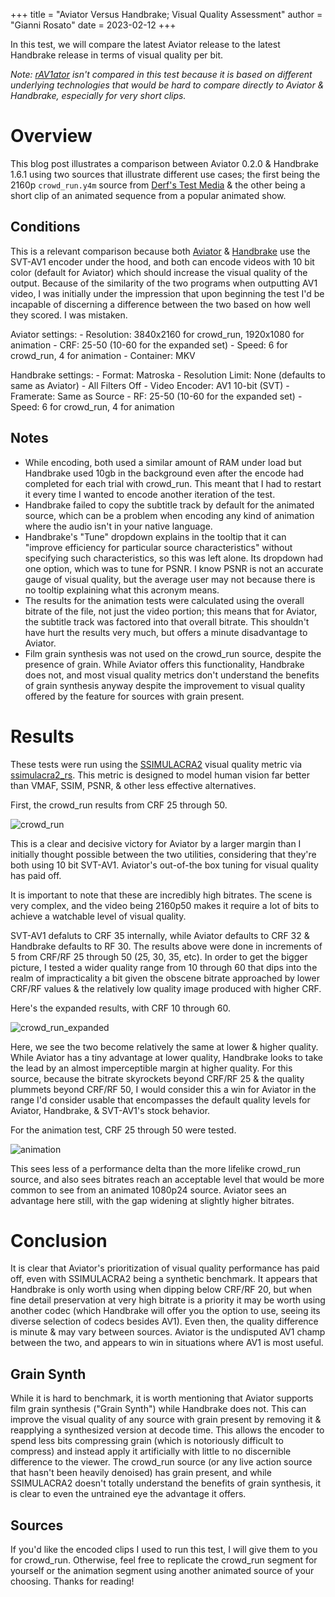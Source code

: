 +++
title = "Aviator Versus Handbrake; Visual Quality Assessment"
author = "Gianni Rosato"
date = 2023-02-12
+++

In this test, we will compare the latest Aviator release to the latest Handbrake
release in terms of visual quality per bit.

<!-- more -->

_Note: [rAV1ator](https://giannirosato.com/blog/post/aviator-1/) isn't compared
in this test because it is based on different underlying technologies that would
be hard to compare directly to Aviator & Handbrake, especially for very short
clips._

# Overview

This blog post illustrates a comparison between Aviator 0.2.0 & Handbrake 1.6.1
using two sources that illustrate different use cases; the first being the 2160p
`crowd_run.y4m` source from
[Derf's Test Media](https://media.xiph.org/video/derf/) & the other being a
short clip of an animated sequence from a popular animated show.

## Conditions

This is a relevant comparison because both
[Aviator](https://beta.flathub.org/apps/net.natesales.Aviator) &
[Handbrake](https://beta.flathub.org/apps/fr.handbrake.ghb) use the SVT-AV1
encoder under the hood, and both can encode videos with 10 bit color (default
for Aviator) which should increase the visual quality of the output. Because of
the similarity of the two programs when outputting AV1 video, I was initially
under the impression that upon beginning the test I'd be incapable of discerning
a difference between the two based on how well they scored. I was mistaken.

Aviator settings: - Resolution: 3840x2160 for crowd\_run, 1920x1080 for
animation - CRF: 25-50 (10-60 for the expanded set) - Speed: 6 for crowd\_run, 4
for animation - Container: MKV

Handbrake settings: - Format: Matroska - Resolution Limit: None (defaults to
same as Aviator) - All Filters Off - Video Encoder: AV1 10-bit (SVT) -
Framerate: Same as Source - RF: 25-50 (10-60 for the expanded set) - Speed: 6
for crowd\_run, 4 for animation

## Notes

- While encoding, both used a similar amount of RAM under load but Handbrake
  used 10gb in the background even after the encode had completed for each trial
  with crowd\_run. This meant that I had to restart it every time I wanted to
  encode another iteration of the test.
- Handbrake failed to copy the subtitle track by default for the animated
  source, which can be a problem when encoding any kind of animation where the
  audio isn't in your native language.
- Handbrake's "Tune" dropdown explains in the tooltip that it can "improve
  efficiency for particular source characteristics" without specifying such
  characteristics, so this was left alone. Its dropdown had one option, which
  was to tune for PSNR. I know PSNR is not an accurate gauge of visual quality,
  but the average user may not because there is no tooltip explaining what this
  acronym means.
- The results for the animation tests were calculated using the overall bitrate
  of the file, not just the video portion; this means that for Aviator, the
  subtitle track was factored into that overall bitrate. This shouldn't have
  hurt the results very much, but offers a minute disadvantage to Aviator.
- Film grain synthesis was not used on the crowd\_run source, despite the
  presence of grain. While Aviator offers this functionality, Handbrake does
  not, and most visual quality metrics don't understand the benefits of grain
  synthesis anyway despite the improvement to visual quality offered by the
  feature for sources with grain present.

# Results

These tests were run using the
[SSIMULACRA2](https://github.com/cloudinary/ssimulacra2) visual quality metric
via [ssimulacra2\_rs](https://github.com/rust-av/ssimulacra2). This metric is
designed to model human vision far better than VMAF, SSIM, PSNR, & other less
effective alternatives.

First, the crowd\_run results from CRF 25 through 50.

![crowd_run](/static/images/aviator_handbrake_crowdrun.svg)

This is a clear and decisive victory for Aviator by a larger margin than I
initially thought possible between the two utilities, considering that they're
both using 10 bit SVT-AV1. Aviator's out-of-the box tuning for visual quality
has paid off.

It is important to note that these are incredibly high bitrates. The scene is
very complex, and the video being 2160p50 makes it require a lot of bits to
achieve a watchable level of visual quality.

SVT-AV1 defaluts to CRF 35 internally, while Aviator defaults to CRF 32 &
Handbrake defaults to RF 30. The results above were done in increments of 5 from
CRF/RF 25 through 50 (25, 30, 35, etc). In order to get the bigger picture, I
tested a wider quality range from 10 through 60 that dips into the realm of
impracticality a bit given the obscene bitrate approached by lower CRF/RF values
& the relatively low quality image produced with higher CRF.

Here's the expanded results, with CRF 10 through 60.

![crowd_run_expanded](/static/images/aviator_handbrake_expanded.svg)

Here, we see the two become relatively the same at lower & higher quality. While
Aviator has a tiny advantage at lower quality, Handbrake looks to take the lead
by an almost imperceptible margin at higher quality. For this source, because
the bitrate skyrockets beyond CRF/RF 25 & the quality plummets beyond CRF/RF 50,
I would consider this a win for Aviator in the range I'd consider usable that
encompasses the default quality levels for Aviator, Handbrake, & SVT-AV1's stock
behavior.

For the animation test, CRF 25 through 50 were tested.

![animation](/static/images/aviator_handbrake_animation.svg)

This sees less of a performance delta than the more lifelike crowd\_run source,
and also sees bitrates reach an acceptable level that would be more common to
see from an animated 1080p24 source. Aviator sees an advantage here still, with
the gap widening at slightly higher bitrates.

# Conclusion

It is clear that Aviator's prioritization of visual quality performance has paid
off, even with SSIMULACRA2 being a synthetic benchmark. It appears that
Handbrake is only worth using when dipping below CRF/RF 20, but when fine detail
preservation at very high bitrate is a priority it may be worth using another
codec (which Handbrake will offer you the option to use, seeing its diverse
selection of codecs besides AV1). Even then, the quality difference is minute &
may vary between sources. Aviator is the undisputed AV1 champ between the two,
and appears to win in situations where AV1 is most useful.

## Grain Synth

While it is hard to benchmark, it is worth mentioning that Aviator supports film
grain synthesis ("Grain Synth") while Handbrake does not. This can improve the
visual quality of any source with grain present by removing it & reapplying a
synthesized version at decode time. This allows the encoder to spend less bits
compressing grain (which is notoriously difficult to compress) and instead apply
it artificially with little to no discernible difference to the viewer. The
crowd\_run source (or any live action source that hasn't been heavily denoised)
has grain present, and while SSIMULACRA2 doesn't totally understand the benefits
of grain synthesis, it is clear to even the untrained eye the advantage it
offers.

## Sources

If you'd like the encoded clips I used to run this test, I will give them to you
for crowd\_run. Otherwise, feel free to replicate the crowd\_run segment for
yourself or the animation segment using another animated source of your
choosing. Thanks for reading!
